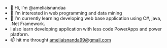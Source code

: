- 👋 Hi, I’m @ameliaisnandaa
- 👀 I’m interested in web programming and data mining
- 🌱 I’m currently learning developing web base application using C#, java, .Net Framework. 
- I also learn developing application with less code PowerApps and power platform.
- 📫 hit me throught ameliaisnanda99@gmail.com

<!---
ameliaisnandaa/ameliaisnandaa is a ✨ special ✨ repository because its `README.md` (this file) appears on your GitHub profile.
You can click the Preview link to take a look at your changes.
--->
